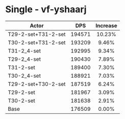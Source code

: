 # Single - vf-yshaarj
| Actor | DPS | Increase |
|---|:---:|:---:|
|T29-2-set+T31-2-set|194571|10.23%|
|T30-2-set+T31-2-set|193209|9.46%|
|T31-2_4-set|192995|9.34%|
|T29-2_4-set|190430|7.89%|
|T31-2-set|189400|7.30%|
|T30-2_4-set|188921|7.03%|
|T29-2-set+T30-2-set|187519|6.24%|
|T29-2-set|181967|3.09%|
|T30-2-set|181638|2.91%|
|Base|176509|0.00%|
